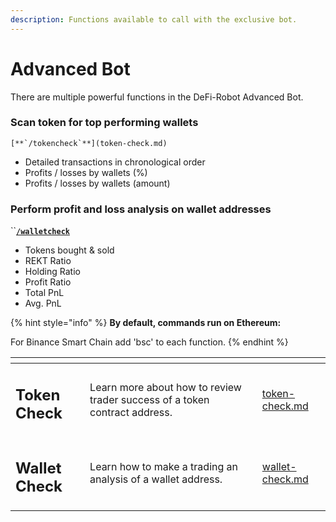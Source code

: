 ```yaml
---
description: Functions available to call with the exclusive bot.
---
```


# Advanced Bot

There are multiple powerful functions in the DeFi-Robot Advanced Bot.

### Scan token for top performing wallets

``[**`/tokencheck`**](token-check.md)``

* Detailed transactions in chronological order
* Profits / losses by wallets (%)
* Profits / losses by wallets (amount)

### Perform profit and loss analysis on wallet addresses

``[**`/walletcheck`**](broken-reference)

* Tokens bought & sold
* REKT Ratio
* Holding Ratio
* Profit Ratio
* Total PnL
* Avg. PnL

{% hint style="info" %}
**By default, commands run on Ethereum:**

For Binance Smart Chain add 'bsc' to each function.
{% endhint %}

<table data-card-size="large" data-view="cards"><thead><tr><th></th><th></th><th></th><th data-hidden data-card-target data-type="content-ref"></th></tr></thead><tbody><tr><td><h2>Token Check</h2></td><td>Learn more about how to review trader success of a token contract address.</td><td></td><td><a href="token-check.md">token-check.md</a></td></tr><tr><td><h2>Wallet Check</h2></td><td>Learn how to make a trading an analysis of a wallet address.</td><td></td><td><a href="wallet-check.md">wallet-check.md</a></td></tr></tbody></table>
